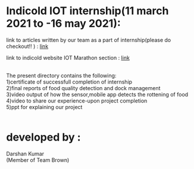# Indicold IOT internship(11 march 2021 to -16 may 2021):

link to articles written by our team as a part of internship(please do checkout!! ) :
[link](https://drive.google.com/drive/folders/1b57AEwzCP3B-FHEKqGMrtL1ZPmITsVG9)

link to indicold website IOT Marathon section :
[link](https://www.indicold.in/resource_center/iot-marathon/)

<br>
The present directory contains the following:<br>
1)certificate of successfull completion of internship<br>
2)final reports of food quality detection and dock management<br>
3)video output of how the sensor,mobile app detects the rottening of food<br>
4)video to share our experience-upon project completion<br> 
5)ppt for explaining our project<br>

<br>

# developed by :
Darshan Kumar
<br>
(Member of Team Brown)

